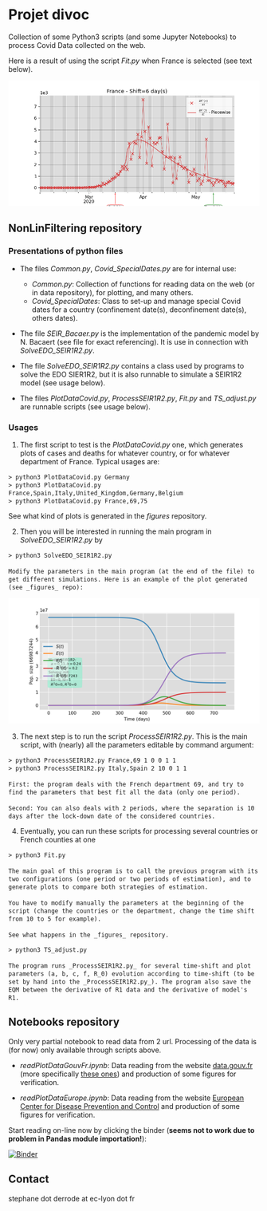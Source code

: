 # Projet divoc

Collection of some  Python3 scripts (and some Jupyter Notebooks) to process Covid Data collected on the web. 

<!--The programs are based on the Kalman-like filters implemented by Roger R Labbe Jr. in the [FilterPy](https://filterpy.readthedocs.io/en/latest/index.html) python module. -->


Here is a result of using the script _Fit.py_ when France is selected (see text below).

![Image fit France](./France_DiffR1_BothFit_Shift6.png "Result of fit for France")



## NonLinFiltering repository

### Presentations of python files

- The files _Common.py_, _Covid_SpecialDates.py_ are for internal use:
   
    + *Common.py*: Collection of functions for reading data on the web (or in data repository), for plotting, and many others.
    + *Covid_SpecialDates*: Class to set-up and manage special Covid dates for a country (confinement date(s), deconfinement date(s), others dates).

- The file _SEIR_Bacaer.py_ is the implementation of the pandemic model by N. Bacaert (see file for exact referencing). It is use in connection with _SolveEDO_SEIR1R2.py_.
      
- The file _SolveEDO_SEIR1R2.py_ contains a class used by programs to solve the EDO SIER1R2, but it is also runnable to simulate a SEIR1R2 model (see usage below).

- The files _PlotDataCovid.py_, _ProcessSEIR1R2.py_, _Fit.py_ and _TS_adjust.py_ are runnable scripts (see usage below).

### Usages

1. The first script to test is the _PlotDataCovid.py_ one, which generates plots of cases and deaths for whatever country, or for whatever department of France. Typical usages are:
 >
	> python3 PlotDataCovid.py Germany
	> python3 PlotDataCovid.py France,Spain,Italy,United_Kingdom,Germany,Belgium
	> python3 PlotDataCovid.py France,69,75


See what kind of plots is generated in the _figures_ repository.


2. Then you will be interested in running the main program in _SolveEDO_SEIR1R2.py_ by
>
    > python3 SolveEDO_SEIR1R2.py

    Modify the parameters in the main program (at the end of the file) to get different simulations. Here is an example of the plot generated (see _figures_ repo):

![SEIR1R2 simulation](./SEIR1R2model_01234.png "SEIR1R2 simulation")

3. The next step is to run the script _ProcessSEIR1R2.py_. This is the main script, with (nearly) all the parameters editable by command argument:
>
    > python3 ProcessSEIR1R2.py France,69 1 0 0 1 1
    > python3 ProcessSEIR1R2.py Italy,Spain 2 10 0 1 1

    First: the program deals with the French department 69, and try to find the parameters that best fit all the data (only one period). 
    
    Second: You can also deals with 2 periods, where the separation is 10 days after the lock-down date of the considered countries.

4. Eventually, you can run these scripts for processing several countries or French counties at one
>
    > python3 Fit.py

    The main goal of this program is to call the previous program with its two configurations (one period or two periods of estimation), and to generate plots to compare both strategies of estimation. 
    
    You have to modify manually the parameters at the beginning of the script (change the countries or the department, change the time shift from 10 to 5 for example).
    
    See what happens in the _figures_ repository.
>
    > python3 TS_adjust.py

    The program runs _ProcessSEIR1R2.py_ for several time-shift and plot parameters (a, b, c, f, R_0) evolution according to time-shift (to be set by hand into the _ProcessSEIR1R2.py_). The program also save the EQM between the derivative of R1 data and the derivative of model's R1.



## Notebooks repository

Only very partial notebook to read data from 2 url. Processing of the data is (for now) only available through scripts above.

  - *readPlotDataGouvFr.ipynb*: Data reading from the website [data.gouv.fr](data.gouv.fr) (more specifically [these ones](https://static.data.gouv.fr/resources/donnees-hospitalieres-relatives-a-lepidemie-de-covid-19/20200327-154414/metadonnees-donnees-hospitalieres-covid19.csv)) and production of some figures for verification.

  - *readPlotDataEurope.ipynb*:  Data reading from the website [European Center for Disease Prevention and Control](https://www.ecdc.europa.eu/en/publications-data/download-todays-data-geographic-distribution-covid-19-cases-worldwide) and production of some figures for verification.

Start reading on-line now by clicking the binder (**seems not to work due to problem in Pandas module importation!**):

[![Binder](https://mybinder.org/badge_logo.svg)](https://mybinder.org/v2/gh/SDerrode/divoc.git/master)

## Contact

stephane dot derrode at ec-lyon dot fr


